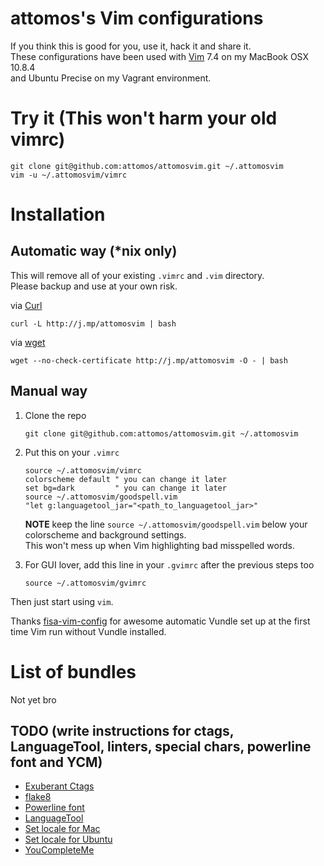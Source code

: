 # attomos's Vim configurations
If you think this is good for you, use it, hack it and share it.  
These configurations have been used with [Vim](http://www.vim.org) 7.4 on my MacBook OSX 10.8.4  
and Ubuntu Precise on my Vagrant environment.

# Try it (This won't harm your old vimrc)

    git clone git@github.com:attomos/attomosvim.git ~/.attomosvim
    vim -u ~/.attomosvim/vimrc

# Installation

## Automatic way (\*nix only)
This will remove all of your existing `.vimrc` and `.vim` directory.  
Please backup and use at your own risk.

via [Curl](http://curl.haxx.se/)

    curl -L http://j.mp/attomosvim | bash

via [wget](http://www.gnu.org/software/wget/)

    wget --no-check-certificate http://j.mp/attomosvim -O - | bash

## Manual way
1.  Clone the repo

        git clone git@github.com:attomos/attomosvim.git ~/.attomosvim

2.  Put this on your `.vimrc`

        source ~/.attomosvim/vimrc
        colorscheme default " you can change it later
        set bg=dark         " you can change it later
        source ~/.attomosvim/goodspell.vim
        "let g:languagetool_jar="<path_to_languagetool_jar>"

    **NOTE** keep the line `source ~/.attomosvim/goodspell.vim` below your colorscheme and background settings.  
    This won't mess up when Vim highlighting bad misspelled words.

3.  For GUI lover, add this line in your `.gvimrc` after the previous steps too

        source ~/.attomosvim/gvimrc

Then just start using `vim`.

Thanks [fisa-vim-config](https://github.com/fisadev/fisa-vim-config) for awesome
automatic Vundle set up at the first time Vim run without Vundle installed.

# List of bundles
Not yet bro

## TODO (write instructions for ctags, LanguageTool, linters, special chars, powerline font and YCM)
- [Exuberant Ctags](http://ctags.sourceforge.net/)
- [flake8](http://flake8.readthedocs.org/en/latest/)
- [Powerline font](https://github.com/Lokaltog/powerline-fonts)
- [LanguageTool](http://www.languagetool.org/)
- [Set locale for Mac](http://stackoverflow.com/questions/7165108/in-osx-lion-lang-is-not-set-to-utf8-how-fix)
- [Set locale for Ubuntu](http://askubuntu.com/questions/193251/how-to-set-all-locale-settings-in-ubuntu)
- [YouCompleteMe](https://github.com/Valloric/YouCompleteMe)

